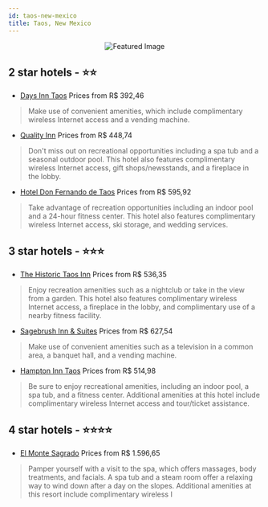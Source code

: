 ```yaml
---
id: taos-new-mexico
title: Taos, New Mexico
---
```


<center><img src="https://i.travelapi.com/hotels/18000000/17060000/17051000/17050948/8e86b752_z.jpg" alt="Featured Image" /></center>


##  2 star hotels - ⭐️⭐️

-    [Days Inn Taos](https://us.hurb.com/hotels/taos/days-inn-taos-JNP-JP219952?cmp=18055) Prices from R$ 392,46
   > Make use of convenient amenities, which include complimentary wireless Internet access and a vending machine.
-    [Quality Inn](https://us.hurb.com/hotels/taos/quality-inn-JNP-JP227494?cmp=18055) Prices from R$ 448,74
   > Don't miss out on recreational opportunities including a spa tub and a seasonal outdoor pool. This hotel also features complimentary wireless Internet access, gift shops/newsstands, and a fireplace in the lobby.
-    [Hotel Don Fernando de Taos](https://us.hurb.com/hotels/taos/hotel-don-fernando-de-taos-JNP-JP178938?cmp=18055) Prices from R$ 595,92
   > Take advantage of recreation opportunities including an indoor pool and a 24-hour fitness center. This hotel also features complimentary wireless Internet access, ski storage, and wedding services.

##  3 star hotels - ⭐️⭐️⭐️

-    [The Historic Taos Inn](https://us.hurb.com/hotels/taos/the-historic-taos-inn-JNP-JP189719?cmp=18055) Prices from R$ 536,35
   > Enjoy recreation amenities such as a nightclub or take in the view from a garden. This hotel also features complimentary wireless Internet access, a fireplace in the lobby, and complimentary use of a nearby fitness facility.
-    [Sagebrush Inn & Suites](https://us.hurb.com/hotels/taos/sagebrush-inn-suites-JNP-JP116785?cmp=18055) Prices from R$ 627,54
   > Make use of convenient amenities such as a television in a common area, a banquet hall, and a vending machine.
-    [Hampton Inn Taos](https://us.hurb.com/hotels/taos/hampton-inn-taos-JNP-JP057938?cmp=18055) Prices from R$ 514,98
   > Be sure to enjoy recreational amenities, including an indoor pool, a spa tub, and a fitness center. Additional amenities at this hotel include complimentary wireless Internet access and tour/ticket assistance.

##  4 star hotels - ⭐️⭐️⭐️⭐️

-    [El Monte Sagrado](https://us.hurb.com/hotels/taos/el-monte-sagrado-JNP-JP985532?cmp=18055) Prices from R$ 1.596,65
   > Pamper yourself with a visit to the spa, which offers massages, body treatments, and facials. A spa tub and a steam room offer a relaxing way to wind down after a day on the slopes. Additional amenities at this resort include complimentary wireless I
